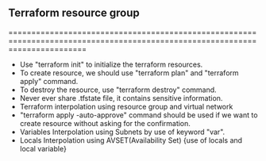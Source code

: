 ## Terraform resource group
=============================================================================================================================
* Use "terraform init" to initialize the terraform resources.
* To create resource, we should use "terraform plan" and "terraform apply" command.
* To destroy the resource, use "terraform destroy" command.
* Never ever share .tfstate file, it contains sensitive information.
* Terraform interpolation using resource group and virtual network
* "terraform apply -auto-approve" command should be used if we want to create resource without asking for the confirmation.
*  Variables Interpolation using Subnets by use of keyword "var".
* Locals Interpolation using AVSET(Availability Set) {use of locals and local variable}